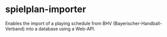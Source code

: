 # spielplan-importer
Enables the import of a playing schedule from BHV (Bayerischer-Handball-Verband) into a database using a Web-API.
